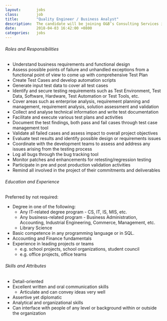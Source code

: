 ```yaml
---
layout:       jobs
class:        job
title:        "Quality Engineer / Business Analyst"
description:  The candidate will be joining O&B’s Consulting Services in developing custom software, understanding the business problems of the customer and providing solutions with the help of engineers.
date:         2018-04-03 16:42:00 +0800
categories:   jobs
---
```

<!-- Do not leave new lines after each element. Elements after new lines will not be rendered. -->
<h6 class="-dark">Roles and Responsibilities</h6>
<ul>
	<li>Understand business requirements and functional design</li>
	<li>Assess possible points of failure and unhandled exceptions from a functional point of view to come up with comprehensive Test Plan</li>
	<li>Create Test Cases and develop automation scripts</li>
	<li>Generate input test data to cover all test cases</li>
	<li>Identify and secure testing requirements such as Test Environment, Test Data, Software, Hardware, Test Automation or Test Tools, etc.</li>
	<li>Cover areas such as enterprise analysis, requirement planning and management, requirement analysis, solution assessment and validation</li>
	<li>Collect and analyse technical information and write test documentation</li>
	<li>Facilitate and execute various test plans and activities</li>
	<li>Document the test findings, both pass and fail cases through test case management tool</li>
	<li>Validate all failed cases and assess impact to overall project objectives</li>
	<li>Evaluate test results and identify possible design or requirements issues</li>
	<li>Coordinate with the development teams to assess and address any issues arising from the testing process</li>
	<li>Log all bugs through the bug tracking tool</li>
	<li>Monitor patches and enhancements for retesting/regression testing</li>
	<li>Participate in pre and post production validation activities</li>
	<li>Remind all involved in the project of their commitments and deliverables</li>
</ul>
<h6 class="-dark">Education and Experience</h6>
<p>Preferred by not required:</p>
<ul>
	<li>Degree in one of the following:
		<ul>
			<li>Any IT-related degree program - CS, IT, IS, MIS, etc.</li>
			<li>Any business-related program - Business Administration, Accounting, Industrial Engineering, Commerce, Management, etc.</li>
			<li>Library Science</li>
		</ul>
	</li>
	<li>Basic competence in any programming language or in SQL.</li>
	<li>Accounting and Finance fundamentals</li>
	<li>Experience in leading projects or teams
		<ul>
			<li>e.g. school projects, school organizations, student council</li>
			<li>e.g. office projects, office teams</li>
		</ul>
	</li>
</ul>
<h6 class="-dark">Skills and Attributes</h6>
	<ul>
		<li>Detail-oriented</li>
		<li>Excellent written and oral communication skills
			<ul>
				<li>Articulate and can convey ideas very well</li>
			</ul>
		</li>
		<li>Assertive yet diplomatic</li>
		<li>Analytical and organizational skills</li>
		<li>Can interface with people of any level or background within or outside the organization</li>
	</ul>
